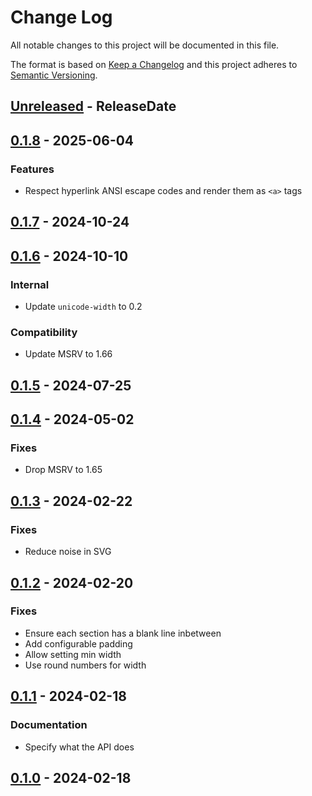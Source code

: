 # Change Log
All notable changes to this project will be documented in this file.

The format is based on [Keep a Changelog](http://keepachangelog.com/)
and this project adheres to [Semantic Versioning](http://semver.org/).

<!-- next-header -->
## [Unreleased] - ReleaseDate

## [0.1.8] - 2025-06-04

### Features

- Respect hyperlink ANSI escape codes and render them as `<a>` tags

## [0.1.7] - 2024-10-24

## [0.1.6] - 2024-10-10

### Internal

- Update `unicode-width` to 0.2

### Compatibility

- Update MSRV to 1.66

## [0.1.5] - 2024-07-25

## [0.1.4] - 2024-05-02

### Fixes

- Drop MSRV to 1.65

## [0.1.3] - 2024-02-22

### Fixes

- Reduce noise in SVG

## [0.1.2] - 2024-02-20

### Fixes

- Ensure each section has a blank line inbetween
- Add configurable padding
- Allow setting min width
- Use round numbers for width

## [0.1.1] - 2024-02-18

### Documentation

- Specify what the API does

## [0.1.0] - 2024-02-18

<!-- next-url -->
[Unreleased]: https://github.com/rust-cli/anstyle/compare/anstyle-svg-v0.1.8...HEAD
[0.1.8]: https://github.com/rust-cli/anstyle/compare/anstyle-svg-v0.1.7...anstyle-svg-v0.1.8
[0.1.7]: https://github.com/rust-cli/anstyle/compare/anstyle-svg-v0.1.6...anstyle-svg-v0.1.7
[0.1.6]: https://github.com/rust-cli/anstyle/compare/anstyle-svg-v0.1.5...anstyle-svg-v0.1.6
[0.1.5]: https://github.com/rust-cli/anstyle/compare/anstyle-svg-v0.1.4...anstyle-svg-v0.1.5
[0.1.4]: https://github.com/rust-cli/anstyle/compare/anstyle-svg-v0.1.3...anstyle-svg-v0.1.4
[0.1.3]: https://github.com/rust-cli/anstyle/compare/anstyle-svg-v0.1.2...anstyle-svg-v0.1.3
[0.1.2]: https://github.com/rust-cli/anstyle/compare/anstyle-svg-v0.1.1...anstyle-svg-v0.1.2
[0.1.1]: https://github.com/rust-cli/anstyle/compare/anstyle-svg-v0.1.0...anstyle-svg-v0.1.1
[0.1.0]: https://github.com/rust-cli/anstyle/compare/f6784b0002e4fbd4c3532dc66aad8b86fc3c7748...anstyle-svg-v0.1.0


